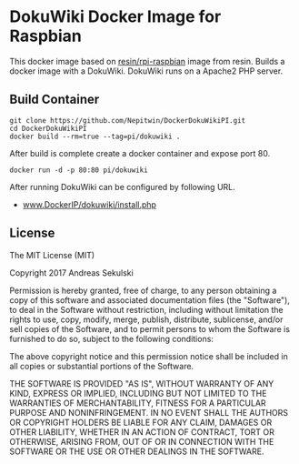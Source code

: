# DokuWiki Docker Image for Raspbian

This docker image based on [resin/rpi-raspbian](https://hub.docker.com/r/resin/rpi-raspbian/) image from resin. Builds a docker image with a DokuWiki. DokuWiki runs on a Apache2 PHP server.

## Build Container

```
git clone https://github.com/Nepitwin/DockerDokuWikiPI.git
cd DockerDokuWikiPI
docker build --rm=true --tag=pi/dokuwiki .
```

After build is complete create a docker container and expose port 80.

```
docker run -d -p 80:80 pi/dokuwiki
```

After running DokuWiki can be configured by following URL.
  - www.DockerIP/dokuwiki/install.php

## License

The MIT License (MIT)

Copyright 2017 Andreas Sekulski

Permission is hereby granted, free of charge, to any person obtaining a copy of this software and associated documentation files (the "Software"), to deal in the Software without restriction, including without limitation the rights to use, copy, modify, merge, publish, distribute, sublicense, and/or sell copies of the Software, and to permit persons to whom the Software is furnished to do so, subject to the following conditions:

The above copyright notice and this permission notice shall be included in all copies or substantial portions of the Software.

THE SOFTWARE IS PROVIDED "AS IS", WITHOUT WARRANTY OF ANY KIND, EXPRESS OR IMPLIED, INCLUDING BUT NOT LIMITED TO THE WARRANTIES OF MERCHANTABILITY, FITNESS FOR A PARTICULAR PURPOSE AND NONINFRINGEMENT. IN NO EVENT SHALL THE AUTHORS OR COPYRIGHT HOLDERS BE LIABLE FOR ANY CLAIM, DAMAGES OR OTHER LIABILITY, WHETHER IN AN ACTION OF CONTRACT, TORT OR OTHERWISE, ARISING FROM, OUT OF OR IN CONNECTION WITH THE SOFTWARE OR THE USE OR OTHER DEALINGS IN THE SOFTWARE.
